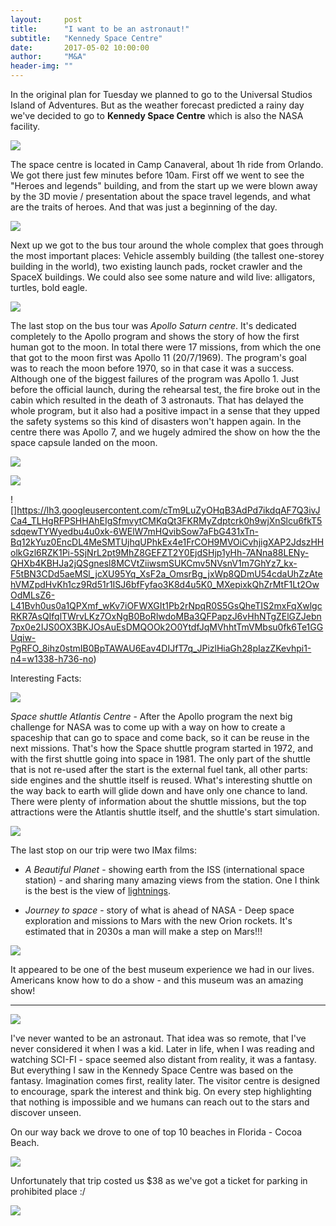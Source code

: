 ```yaml
---
layout:     post
title:      "I want to be an astronaut!"
subtitle:   "Kennedy Space Centre"
date:       2017-05-02 10:00:00
author:     "M&A"
header-img: ""
---
```


In the original plan for Tuesday we planned to go to the Universal Studios Island of Adventures. But as the weather forecast predicted a rainy day we've decided to go to **Kennedy Space Centre** which is also the NASA facility.

![](https://lh3.googleusercontent.com/KeJ0tbGNGjjoIGtlZ6abWXp9ZfVcvI6pAWH9DESYQzvKT1Jc-MeppqD_uLvn0KDUNJpsnN_ILx00ZRThVkMk6yWL7M8w7zXX9snKt7hbv9fIEemBvqi9pJWG_MCIkY5MyQupoDpmnk49rTgU0GPQBxvDIOFgCkyBg6gCIxMD7gXW2YQCJxuhPywalAXxf1CFOc5nu3B4q9Yj20UwiuSsJIyTieU5rRS_z8FILnF4kn61iD9vgLH6l1p1lBfbGdJF0MKs8tnk22Ad1895QgVIJ7UzOhMA3H9o_2_bmmfVw2LNMtm33QffhRGr4P0BYR0uRbQ4cFVVJEoiNTpXzNNy3cM2s1iS1x4RK1cm6cCxaf97-K8ZBZ7bnnXSXz1uNdqUw4z2zjSiFl3Xgdn6VCGt7IHe-6I5FQ_BOlt6tpyRmTfvKlJQAHezJBCBTXvpkFeoNkB9HMpXV99nYodEMcy7HJ57_T4bpUxJJRZ9oihiHJm_QYcMLFHfz8F7M9CuWGlb4tsBDVDY4-ZMif_1P6Lo0-WPxZIIFJMAXTiYznZkFVzbJQcywPFSKn4YtDaJnIRqlD4rFwlVNmALoHitOpy6qZ-a7aXUl8TSFyi3o_aXLd2MLJdpNZD2opnOtgXiBZZ0NBnSv9vjBP-R5AvFYdp6M9LEB8Wd6KWAmlm2uVHJCWo=w1309-h736-no)

The space centre is located in Camp Canaveral, about 1h ride from Orlando.
We got there just few minutes before 10am.
First off we went to see the "Heroes and legends" building, and from the start up we were blown away by the 3D movie / presentation about the space travel legends, and what are the traits of heroes. And that was just a beginning of the day.

![](https://lh3.googleusercontent.com/2bkFfhQbJhcUExEjHG_MWmZvrfLZjW10AwLSS5u_hlshV-RLnjZkqUPRNtCXZezXXNqL0awHyJaV6Arp-KYJ2MuEiVoRDJE5__N0PXAXLGfNbX60wHWDo9BOXwftDl2B_g_weSsuAMh-pl-MP4rttKJZC3Z62YasjnDiepsFKt64neJN18WBv78UVgYilAAzhB4tw4JtMamNjbMPm1JfLd8nuSr9tlopbZQg9rEUhZTdvofgq1lvPz0pjz2vowG6X2ZCsm8jcSsFBz7OaaIYCrZUG8CFt3q8Ijs8rsrbnI-KU2DoK2RxRGQvjbwPBLGrj026D34PFsPTD3WrYnbbklDr0KDnY1xhxlYGJHd46kUufgCDJf0Bw0feXJO9l5tXo5dp77HuvCWVg8YzFzeNNEkygWBJVq_jTS6VE6BofKTeZbQaEtKMnfF_mlnGvyn0LYhyZaejawr4xng6C6Cb9YO4Xh5V1FeYFBXt9-O-z7NOCQsEOxvfqtGBlpf3pKN-qlO5zJQ01WlEv4p4Z5Ez8eL0Npn6NLlcB4ahcX2-_BHmsuSWQi8j8aa-h5n5QkSSbVo5c-CSstYUrNcqH_sNhqJKN6ALloy34yY9p6WNR2h9-U9yBPIuPoq2A5tA-kiwbkezDvXcMMJi-BpZxvk6-SvpxuZ1VZNj71RHcFghzP4=w1309-h736-no)

Next up we got to the bus tour around the whole complex that goes through the most important places: Vehicle assembly building (the tallest one-storey building in the world), two existing launch pads, rocket crawler and the SpaceX buildings.  We could also see some nature and wild live: alligators, turtles, bold eagle.

![](https://lh3.googleusercontent.com/OucpTBXp9I4hATvHyPzbPAMkRczzNXh7OfRyDfEcKm2uGClpFjt7HnrnbqjnaHIuP7HXPinKUv6yHTw0AnaA3jhMiUjltnuzWp5lHEONxQ4TJP1u68BIFD9agmPVkp_RIH3roZowxtGXFgvN7LAvxIldVRZ6CbyHV2IpcBgtS6DRWv3ymEFJ5awNQVHOJRhWQrj5fZd8V4ekWLk3HihVM38bsh8UmspL9aZ6nqHsd3sSTlMj8Q3SYOSxGZP_p10aYk4jP3cx8vmH-KvWQAdIv2L2nY06LnxPawuesDb9elL8htxZz6tcUSFyUnmAJ3lFBeTf81UY2LkyFc2c6LeLGZwyygSoL0uKEF5lQn5dFBSXIEO9h8rxEke02XEIfg3tsJ5jjaYWeEXQXM7gb86sbQe-8cHoRVoVLhcXJMC11J6v9u2iTu8ER7hkFMXx40Nsde3Qyy7Q-Ori_GP7cYZSEgsPJb7aNN2N-R0_HFqEi3VHWUFYJtCMD0575ZQLVR3AC-BgyQ8SKMZZ7H_tjlfzNz4oGNkPCQBQaUomtQGQEkRxErcORJNMOyvQ6_SbzAFa9boLZV9-y-NokAEE-9EiR9myChQW6t-fs4GfWAULBiNPcyAiwZRF7l4N_HmOFjxIXPXTXR05NkTtII7bAOs1u3dkjwpOTWGGPL5Kh5AGcdE=w1309-h736-no)

The last stop on the bus tour was *Apollo Saturn centre*. It's dedicated completely to the Apollo program and shows the story of how the first human got to the moon. In total there were 17 missions, from which the one that got to the moon first was Apollo 11 (20/7/1969). The program's goal was to reach the moon before 1970, so in that case it was a success. Although one of the biggest failures of the program was Apollo 1. Just before the official launch, during the rehearsal test, the fire broke out in the cabin which resulted in the death of 3 astronauts. That has delayed the whole program, but it also had a positive impact in a sense that they upped the safety systems so this kind of disasters won't happen again.
In the centre there was Apollo 7, and we hugely admired the show on how the the space capsule landed on the moon.

![](https://lh3.googleusercontent.com/zzqTuFVA6WU3IG8xG9aPHLhVh21g5KphjOA9SpnP4J1Kwbd10F9q7WySvRgazi-yBvzvKw3rpJoPE_0Oitck7tvxDA0ZkB111FfmsJb1fTTha0OzDxKyV2GiL9OkvhTtgQW9hsL7v5Zc2DKSakwq9CpbIyu414Z-rw4nGUSACmptTASWP-G7jSE99bOn5FqGJ34SpjBOkpTqoGnFfEpuOmKwQSAuWnsbnP7-BAht8qNBQhaQ1ItOiLiXtK7OTIcTeDOT9B0geZoAZApt3jHMSEEyGTdegdG82k5-QVbCXsKJnFSQf3BwDU90OceQturjNkg1_4pd-1Hk0-kwIHAJjwRRHckHuFjIkVO88cGzP6B7D0JxkiPTFvaiP0F4djHBCMpg5YpsYjNxCbH8_7q7_lwLI17myWXN4WiOOskougd67Uu13-SI2WmFowp0k8U8ifUZIJ3YVlN-UCmfKpF7K9eyQ68IuYEFD8DlXp6O57o1lj8JuNT9TxM0pfQMIXGE5tCBG3gM81RluBJ03GuN-MiCNFnAIQa5PQW3W6N6_RYdG0QhjxD_9AABpKZ4Bx5LLhBNdjDWRfBKG4wD12orSuwp7wK6xszj4ic2F2YeUimoV-oB2WzDphROxRyLiLwQ0ChOp9guYpZJ6tiM-qJqWG6PHUtZjyXEYsR9lEuIz1A=w1432-h736-no)

![](https://lh3.googleusercontent.com/58MWouYjfufl1do8cUrhnZT3VDOkzGHPdP-tt-ovq3oHPlGR8CcUESL3l06SD7r83URRZcbC_oTeUc6ao5aElATercHvUoDyPO4fA83rL046Gb159Kq6ksF96R_-7zDjGVfbzHPHWMdX7uLzLdewsmTBE8ig4iAACJ0M7vvOCvchlpBd_3AMFSSfnbavjhs7aVRQUsU1bWnJWmFsdXL7euB6eZ_447pt18YKAOVEoFiE3l2ibww2NaIP4_GmGXQwHze-VxmCssS0-EYmxUwG54deQGV2RBANAzQHTBoQeydYGbSWvWoEmBBlnbQ9gdyv8Zo7w-ZLbDFGSsdHr7eAUFzUBme5MK-pHAPD_U-s0RCKcP0ACOtwtCT-uENwCJyUaq9uDkaPn9uRQcdRunvfCnA1OFCDdotF64kSAnxS-BIiIwU17cZ0HlcuXtSudkcHv3nlvFoUzJOPGB4IujdWkk7HudpwipaNa5K467TNGdBgdaM-Y9d8o8Yh7KeGs8IqQFN5LN9mcWZZPpdXlQeMHoTNPb0jjVhulGTcGkaBRnNqnWeNxw46LoyjFoBivt_ovCtGzNUgS7tqnOVdz3bc55j5TZ5t3DHclVafvbsgznoQzTCv-9xHNJd3Hw_gnz6e7bx064Lwo7gsSqkfAHxYNYsIdxOPSvZSf0PC8Bx87Qc=w1309-h736-no)

![]https://lh3.googleusercontent.com/cTm9LuZyOHqB3AdPd7ikdqAF7Q3ivJCa4_TLHgRFPSHHAhEIgSfmvytCMKqQt3FKRMyZdptcrk0h9wjXnSlcu6fkT5sdqewTYWyedbu4u0xk-6WElW7mHQvibSow7aFbG431xTn-Bq12kYuz0EncDL4MeSMTUjhqUPhkEx4e1FrCOH9MVOiCvhjigXAP2JdszHHolkGzl6RZK1Pi-5SjNrL2pt9MhZ8GEFZT2Y0EjdSHjp1yHh-7ANna88LENy-QHXb4KBHJa2jQSgnesl8MCVtZiiwsmSUKCmv5NVsnV1m7GhYz7_kx-F5tBN3CDd5aeMSl_jcXU95Yq_XsF2a_OmsrBg_jxWp8QDmU54cdaUhZzAtehVMZpdHvKh1cz9Rd51r1ISJ6bfFyfao3K8d4u5K0_MXepixkQhZrMtF1Lt2OwOdMLsZ6-L41Bvh0us0a1QPXmf_wKv7iOFWXGIt1Pb2rNpqR0S5GsQheTIS2mxFqXwlgcRKR7AsQIfqlTWrvLKz7OxNgB0BoRlwdoMBa3QFPapzJ6vHhNTgZElGZJebn7px0e2IJS0OX3BKJOsAuEsDMQOOk2O0YtdfJqMVhhtTmVMbsu0fk6Te1GGUqiw-PgRFO_8ihz0stmIB0BpTAWAU6Eav4DIJfT7q_JPizlHiaGh28pIazZKevhpi1-n4=w1338-h736-no)

Interesting Facts:

![](https://lh3.googleusercontent.com/-HyAr6ntLfp8Dw0iMA1gLKtmkpDWK9KE0v8cyX765OUfIKnRa9HbU9JMHHIJ1G_A6pxr8KpWTBGj8dWJxnBVmYX-kcz4Zalcunh8jaFCOHlkBPTp7jz9okHBgCPdZH8Oj1xTQ6JWkaurypfM2-dhf_LaSvQbVtv44duElG9b_GjmxJY3g9Xe9e8pUHXwvaFvaNc2UIM5p43NMZR1CnJJDZ3H2C4xao-SL0WQ_-GWz3Ga_KXAuaHOqMQNpa2Si3kJJQlftB6S9qS1R4AHNMunP9Yf2_eSQVtoXdNafpYv8E2S3vpW1xNud-z4Td3n9b4FgwHDJSbsfWEZrfKSvbnpmI_jQgXTGOk6NfJXDQcYxuPgbHijReuzvsDGlVb-Tm-qvBFDCNUzJ5cZcioVPoPVJeJ0m1gBT4XxkRe_6VNvjL3oxIMjiTFaB2FkK4MjPbwg8Y5546TdFzwdRCLmN5l7djrncpxVgqdO47-_oWQ-PxlVrxlp7CGgSEaVZ7cvoSbbbwGM03FhtCWPmpiHWZrFetCtGLBBT34Fe28DOsj2inQJgOY1UU9F3Tyib-a1vUOClUHaxOBhfTbUokonfVE70kOJ9knMaeVtlb7HQNMHknEDJfRbtzIxPU6S_I8C2V2CLhbb4vKIepqDiV8wWrQ708kYPvmbw5U2iGZ7DvF7G1E=w593-h737-no)

*Space shuttle Atlantis Centre* - After the Apollo program the next big challenge for NASA was to come up with a way on how to create a spaceship that can go to space and come back, so it can be reuse in the next missions. That's how the Space shuttle program started in 1972, and with the first shuttle going into space in 1981. The only part of the shuttle that is not re-used after the start is the external fuel tank, all other parts: side engines and the shuttle itself is reused. What's interesting shuttle on the way back to earth will glide down and have only one chance to land.
There were plenty of information about the shuttle missions, but the top attractions were the Atlantis shuttle itself, and the shuttle's start simulation.

![](https://lh3.googleusercontent.com/RV1wyUuUlgXfMlUrQTKZWJkdtLbkbHdAac537AYsEu5mrOtmoPIMSMXHBgQ1DmttrOuzFJPULZBLeosouvnH05DWxXSIx01k1MF-8AvZ7MCDPPZxgE43haISW1fJHCHNdKYO0vwy6KG5LPYz65-3fC8N4uY5tE4tgu9DjMtWr6MFJTqtbwtr7KNTrYI2Suj5xFXdvhMBdJsEE-PM6ioxoR5tAH2E1TQrRjuaShrSWv4K5_egxuh0U1-NuUn2r2NTcCkH-9umLWpN1NU-Uo5sDtlshVq7gsx6PPKHioL-eRp0E4LgN30vQAWjKNM9hS6YqQzu0uoVPOSDAVRH0RADLZVkNh1CyAAE-EepyItGoPJc8K04zbTc5TQLA2AflT7193uo0tIsCbc3Efxcaq77aLCATGgGqtNAMl3gz-rjiGFvBb8I7aXOLrNRAvxPXuGzeaUuq4LQcqM38lVpxilNMyNSF3pPGJjT1c9_OnyyzgClZbVAk-zZw-d-hKLEnZLsJCM8EtmzKXaKPd8UxDBUERp5cI774gGpXukmoA1KP4JfFUCpbfPCdPvtkl54zpQL8gnu2r9BWCY9Htr4o30L6PhADY2xa-XR0mSwFAiObMNXJD7A2ptMJf76uVUUgymGuL_rz5mV1Ku7Pa4Ka-DiZFR-B7HbyZE6TwjVIFIG8ps=w1309-h736-no)

The last stop on our trip were two IMax films:

- *A Beautiful Planet* - showing earth from the ISS (international space station) - and sharing many amazing views from the station. One I think is the best is the view of [lightnings](https://www.youtube.com/watch?v=eY3OD0OhLLg).

- *Journey to space* - story of what is ahead of NASA - Deep space exploration and missions to Mars with the new Orion rockets. It's estimated that in 2030s a man will make a step on Mars!!!

![](https://lh3.googleusercontent.com/8jutCLfkzSzy295SGkdAhDSU47kGFAFfFiiqQZ5tKLgyv7wd2TmTXkaZ374F26XK8T7aFheKS0vnfRXV9C9BOx_swieG3tzQyROMSbbX-c9wpMZKAnYI-gidXwD4p1MEqTNQncmagrF2AES0DecVfx8LmiPRNhz2CZ5VNyPIabHKwA_UMvSqwqTup50XJ4GxTO7FtUmnIYC76K-2rri_AxjejBtF9HcoUws-1r6KuQ16IxELSXUWpkyOGfYgKp9Cy6GZLRCeGxvEtthmRH91d2EJOIZ61Cg4MSsXrOpjLt4L4L0XFTHTbhVLGHda3aAp2dz3HZ_FTLMJ3FdCzcfSC1Ca93Memvxl1_L2qgCAzu1kgF7Yaw_jTwNTQPVSAwAUU2k_nrYXH75JiPsU2BQzEOvtP4w-0Hdva8SY0Uve8rF91ysLOQQhD4Az82dFEtfTxbJgqqLFUqco3ViXAJ9SsaK2bzTZ2U6cqxj4zBSiAkEmfEdlFSOZEyjXAhSyjGjuXf5cGs_DHZQcFfY6MIB3nIepfCjOCMqcxiM7-A2kFCWo_92knNd_MiIOErYzQ1B2SB6hlczjIm-7TWesh7-FSc93t-ZnO7NGsq9susaBF2WdXVF2ScjDPsV5EkRIFdgJdnELF_RBTGjeiDlcSA6g-2LsJlb-DDogpafR2SjAySE=w1309-h736-no)

It appeared to be one of the best museum experience we had in our lives. Americans know how to do a show - and this museum was an amazing show!

---

![](https://lh3.googleusercontent.com/Txxh4UqqiKxKgmo09yVtUcDZsR2M64rUTstj_PVwZbp44ANZhL1lnF3RhQt66SC-QaoW9Ows5UQ0JFMa_fKWD9SHbJXj5xgE4dofhhuNR-Mpe1rWrVbSlODRhFeS29aZivPVe8tTsH5dqrc1_BB_zb9mWKGuNxbHa1RhuO7zwi7_luTy5uiKKEWExxpMUhxiiB1JC8C2rPM5Fj5e9i1q65P2HkA2HkormAdPvpsUpZzNOyjB_9oBdRMLqILL6uaarpxazWr1auuy820rW6bY7GWWZKDIZ5tSDARg6YDdAFVlCadZplgJkp514iQfnNKuQpY0KZ_kQWDya1w3k0i6gmZeayW42rdLeSTElQYTTpmJ52RoQ7MNg0ECd8nGFMZwOE_dGZh4khqR0zgMHhaeKa5Y8GXBNXaUgkBbnECBadHA8UHbjSbNbH7as05BPvvtS6P90eF-G-oppnsf2DKBIM4kqDYDxYwlQLCxIWLUAc6h6_noFOsCURV5njgW-6VED3_j5JWNe530z7KK-K7lG-AD_0VzPbwH1pzeeQZbz8b7FRkgUG6_Eiz7f_ywE4tnetzu_SvQQEF5ZflxUn-h3qnEOVX-vQ3HrIksSi2m7vHZs9IcBYtKbDmb8R9qnP8XwK13R9RHwID86nj1Qc4dhiHXYXIth433eZaBwSrlblA=w616-h325-no)

I've never wanted to be an astronaut. That idea was so remote, that I've never considered it when I was a kid. Later in life, when I was reading and watching SCI-FI - space seemed also distant from reality, it was a fantasy. But everything I saw in the Kennedy Space Centre was based on the fantasy. Imagination comes first, reality later. The visitor centre is designed to encourage, spark the interest and think big. On every step highlighting that nothing is impossible and we humans can reach out to the stars and discover unseen.

On our way back we drove to one of top 10 beaches in Florida - Cocoa Beach.

![](https://lh3.googleusercontent.com/BZqrNJhbLN2Eowex3zLdjgJdkrlCgkRg820H8ol_rdnEEH19EB5Lx9ECyN96I1B9Eeq2uZtlhaCSakNGeeDTHXmEGwuT7PxfLQN2Q3FJ2UHSKOcVUsn64xTidwyMSShJDfTLIKyNlbueIHzX1Rp_-Yx9A79j1qkAquj8TqMJ8WgbL_1xVJ0M8WHwW0QXU-f6MJcaW06zpDkRApb9nEw36oas9fAo2CVyrTkCV5ZSnlmIwZQPljtdxaAHEExBMgMTlA6h7xA0gVhj3aevhvYedS0w-QgJvRJcrR7y853QKt6uEqrokdSEVxgx54PVDAB4_-9JcRFZvrQCB9m23xrcBvWhhOVzt59q2ULYotHKqYf91FM92uyEXybsuf8Bv-BwSzZRQow4IVGGcaEYqjMe4zPvBhYGzRUWO5QgjiLbceZ68HC7vtELo7XqNF8KnBLdxXtfIZV48oDarfTMtCeZUGKG2uFcsSQhYjsx-dcSqdRM3GLdsN9_7rxLhtcUgw-gmjy5UP2VEF-lApO7V2cop035s_6VZP-WgNsYMGURTrwuDdkWE4oqrqDnxENpl9Z40khvgNqB01RANd44-GKfr4LWp9HMHbZk5qrFynfgmiI6FPlJlaZZFd8i_jyCTn-lUHpliFHHuWy3Pxvtg0TJ8Vd37wsQBE8KMVjdGqMHqR4=w1309-h736-no)

Unfortunately that trip costed us $38 as we've got a ticket for parking in prohibited place :/

![](https://lh3.googleusercontent.com/JbQrDRqW-3VOotGeVn2Z9E8DEdXZFfbjitkVlQS2WlxaRJdUb1vDGJuOiue-QivDDSVUioP179TC3RuGxmjiHVyLv0wNfnr1PmbAMJv6CyIgEnfc_xaomNWKRodFW4rV4FRu1I0MTRsU6c4L6Ci9P69rhB6Ictfju0sAjcYRHNcd59VxtylHNbUXgZQG76h2j9ZFwAcdR8gJ_kzTDEqON6ZjKWZmcnwC4Nnue6Ya_txQfMlj4fQZPp7inNcTy8P7cZ9mbNppisSZnAt4BPuCz_kB6_fuaDOFpXSZFjBVagvE5p-8uTQy5LsjgrzfwNAd0dMq-tRplv-ConYzCCudXP0giULaFY5g9mlaWOPxwr4ZaAiZ4jd30anc6edB7RywfSYsESyuctLW7Qh8HBB68BOwgx7t6d6vOuZiuqzzVYI3R94nIgnKyp2YJBJmwLGiHyrM78eYaofl1j0dR3_46ALy_JfYyFDr4t3V9vAIgVD7NigtXdpIcjVKHR1XL6darBtbKf4dVgI03r83lDGgqGKk3cAm_yDzZKXpKMG4lWVPDvlETGLfXqwuDusY1kZG02rYY87Rmu4ozpqLpSlV9ijRBeU9-xr_tGnqOFnZ7dGfBGs-ZKTeAUNFXUOAN8xK0odjw6eI6Zxf6TEN-Q9DJc_xxhxJnA1ikL83LM5sHR4=w414-h736-no)
